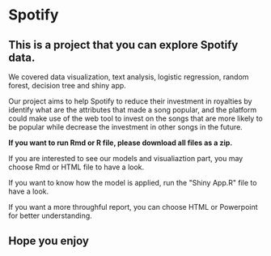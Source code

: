 # Spotify

## This is a project that you can explore Spotify data. 

We covered data visualization, text analysis, logistic regression, random forest, decision tree and shiny app.

Our project aims to help Spotify to reduce their investment in royalties by identify what are the attributes that made a song popular, and the platform could make use of the web tool to invest on the songs that are more likely to be popular while decrease the investment in other songs in the future.

**If you want to run Rmd or R file, please download all files as a zip.**

If you are interested to see our models and visualiaztion part, you may choose Rmd or HTML file to have a look. 

If you want to know how the model is applied, run the "Shiny App.R" file to have a look. 

If you want a more throughful report, you can choose HTML or Powerpoint for better understanding.

## Hope you enjoy

